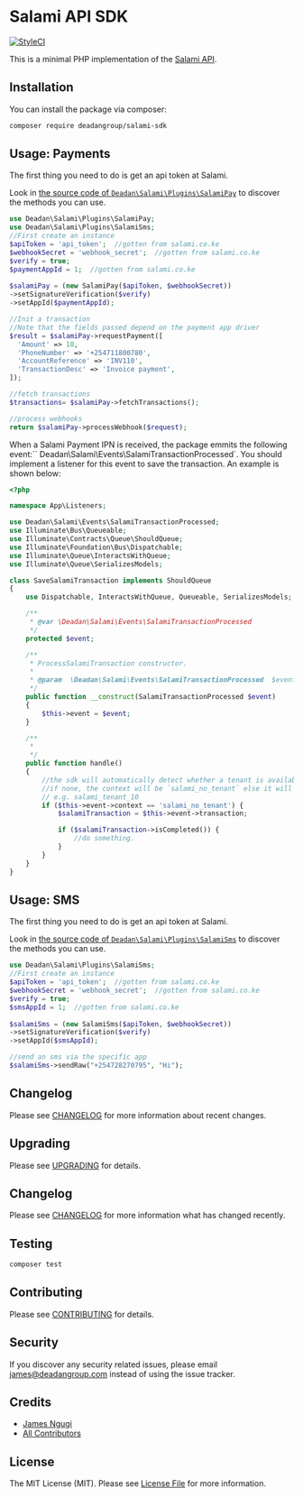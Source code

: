 # Salami API SDK

[![StyleCI](https://styleci.io/repos/88621289/shield?branch=master)](https://styleci.io/repos/88621289)

This is a minimal PHP implementation of the [Salami API](https://salami.co.ke).

## Installation

You can install the package via composer:

``` bash
composer require deadangroup/salami-sdk
```

## Usage: Payments

The first thing you need to do is get an api token at Salami.

Look
in [the source code of `Deadan\Salami\Plugins\SalamiPay`](https://github.com/deadangroup/salami-sdk/blob/master/src/Plugins/SalamiPay.php)
to discover the methods you can use.

```php
use Deadan\Salami\Plugins\SalamiPay;
use Deadan\Salami\Plugins\SalamiSms;
//First create an instance
$apiToken = 'api_token';  //gotten from salami.co.ke
$webhookSecret = 'webhook_secret';  //gotten from salami.co.ke
$verify = true;  
$paymentAppId = 1;  //gotten from salami.co.ke
  
$salamiPay = (new SalamiPay($apiToken, $webhookSecret))
->setSignatureVerification($verify)
->setAppId($paymentAppId); 

//Init a transaction
//Note that the fields passed depend on the payment app driver
$result = $salamiPay->requestPayment([  
  'Amount' => 10,  
  'PhoneNumber' => '+254711800780',  
  'AccountReference' => 'INV110',  
  'TransactionDesc' => 'Invoice payment',  
]);

//fetch transactions
$transactions= $salamiPay->fetchTransactions();

//process webhooks
return $salamiPay->processWebhook($request);

```

When a Salami Payment IPN is received, the package emmits the following event:``
Deadan\Salami\Events\SalamiTransactionProcessed`. You should implement a listener for this event to save the
transaction. An example is shown below:

```php
<?php

namespace App\Listeners;

use Deadan\Salami\Events\SalamiTransactionProcessed;
use Illuminate\Bus\Queueable;
use Illuminate\Contracts\Queue\ShouldQueue;
use Illuminate\Foundation\Bus\Dispatchable;
use Illuminate\Queue\InteractsWithQueue;
use Illuminate\Queue\SerializesModels;

class SaveSalamiTransaction implements ShouldQueue
{
    use Dispatchable, InteractsWithQueue, Queueable, SerializesModels;

    /**
     * @var \Deadan\Salami\Events\SalamiTransactionProcessed
     */
    protected $event;

    /**
     * ProcessSalamiTransaction constructor.
     *
     * @param  \Deadan\Salami\Events\SalamiTransactionProcessed  $event
     */
    public function __construct(SalamiTransactionProcessed $event)
    {
        $this->event = $event;
    }

    /**
     *
     */
    public function handle()
    {
        //the sdk will automatically detect whether a tenant is available.
        //if none, the context will be `salami_no_tenant` else it will be `salami_tenant_{TENANT_ID}`
        // e.g. salami_tenant_10
        if ($this->event->context == 'salami_no_tenant') {
            $salamiTransaction = $this->event->transaction;

            if ($salamiTransaction->isCompleted()) {
                //do something.
            }
        }
    }
}
```

## Usage: SMS

The first thing you need to do is get an api token at Salami.

Look
in [the source code of `Deadan\Salami\Plugins\SalamiSms`](https://github.com/deadangroup/salami-sdk/blob/master/src/Plugins/SalamiSms.php)
to discover the methods you can use.

```php
use Deadan\Salami\Plugins\SalamiSms;
//First create an instance
$apiToken = 'api_token';  //gotten from salami.co.ke
$webhookSecret = 'webhook_secret';  //gotten from salami.co.ke
$verify = true;  
$smsAppId = 1;  //gotten from salami.co.ke
  
$salamiSms = (new SalamiSms($apiToken, $webhookSecret))
->setSignatureVerification($verify)
->setAppId($smsAppId); 

//send an sms via the specific app
$salamiSms->sendRaw("+254728270795", "Hi");

```

## Changelog

Please see [CHANGELOG](CHANGELOG.md) for more information about recent changes.

## Upgrading

Please see [UPGRADING](UPGRADING.md) for details.

## Changelog

Please see [CHANGELOG](CHANGELOG.md) for more information what has changed recently.

## Testing

``` bash
composer test
```

## Contributing

Please see [CONTRIBUTING](CONTRIBUTING.md) for details.

## Security

If you discover any security related issues, please email james@deadangroup.com instead of using the issue tracker.

## Credits

- [James Ngugi](https://github.com/ngugijames)
- [All Contributors](../../contributors)

## License

The MIT License (MIT). Please see [License File](LICENSE.md) for more information.